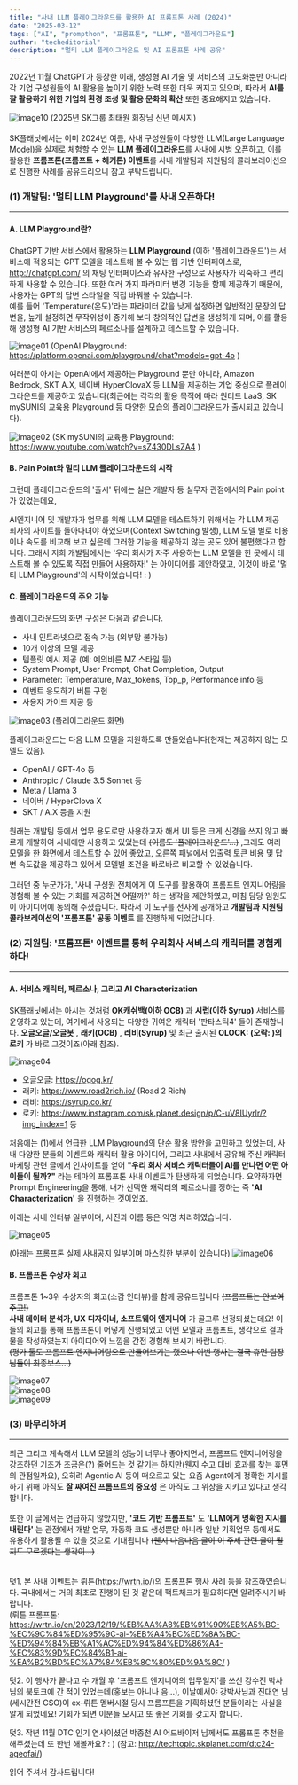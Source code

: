 ```yaml
---
title: "사내 LLM 플레이그라운드를 활용한 AI 프롬프톤 사례 (2024)"
date: "2025-03-12"
tags: ["AI", "prompthon", "프롬프톤", "LLM", "플레이그라운드"]
author: "techeditorial"
description: "멀티 LLM 플레이그라운드 및 AI 프롬프톤 사례 공유" 
---
```


2022년 11월 ChatGPT가 등장한 이래, 생성형 AI 기술 및 서비스의 고도화뿐만 아니라 각 기업 구성원들의 AI 활용을 높이기 위한 노력 또한 더욱 커지고 있으며, 따라서 **AI를 잘 활용하기 위한 기업의 환경 조성 및 활용 문화의 확산** 또한 중요해지고 있습니다. <br/>

![image10](./image10.png)
(2025년 SK그룹 최태원 회장님 신년 메시지)
</br></br>
SK플래닛에서는 이미 2024년 여름, 사내 구성원들이 다양한 LLM(Large Language Model)을 실제로 체험할 수 있는 **LLM 플레이그라운드**를 사내에 시범 오픈하고,
이를 활용한 **프롬프톤(프롬프트 + 해커톤) 이벤트**를 사내 개발팀과 지원팀의 콜라보레이션으로 진행한 사례를 공유드리오니 참고 부탁드립니다. 
</br>

### (1) 개발팀: '멀티 LLM Playground'를 사내 오픈하다!
---

#### A. LLM Playground란?  

ChatGPT 기반 서비스에서 활용하는 **LLM Playground** (이하 '플레이그라운드')는 서비스에 적용되는 GPT 모델을 테스트해 볼 수 있는 웹 기반 인터페이스로, http://chatgpt.com/ 의 채팅 인터페이스와 유사한 구성으로 사용자가 익숙하고 편리하게 사용할 수 있습니다. 또한 여러 가지 파라미터 변경 기능을 함께 제공하기 때문에, 사용자는 GPT의 답변 스타일을 직접 바꿔볼 수 있습니다.
</br>
예를 들어 'Temperature(온도)'라는 파라미터 값을 낮게 설정하면 일반적인 문장의 답변을, 높게 설정하면 무작위성이 증가해 보다 창의적인 답변을 생성하게 되며, 이를 활용해 생성형 AI 기반 서비스의 페르소나를 설계하고 테스트할 수 있습니다.

![image01](./image01.png)
(OpenAI Playground: https://platform.openai.com/playground/chat?models=gpt-4o )


여러분이 아시는 OpenAI에서 제공하는 Playground 뿐만 아니라, Amazon Bedrock, SKT A.X, 네이버 HyperClovaX 등 LLM을 제공하는 기업 중심으로 플레이그라운드를 제공하고 있습니다(최근에는 각각의 활용 목적에 따라 원티드 LaaS, SK mySUNI의 교육용 Playground 등 다양한 모습의 플레이그라운드가 출시되고 있습니다).

![image02](./image02.png)
(SK mySUNI의 교육용 Playground: https://www.youtube.com/watch?v=sZ430DLsZA4 )

#### B. Pain Point와 멀티 LLM 플레이그라운드의 시작

그런데 플레이그라운드의 '출시' 뒤에는 실은 개발자 등 실무자 관점에서의 Pain point가 있었는데요,

AI엔지니어 및 개발자가 업무를 위해 LLM 모델을 테스트하기 위해서는 각 LLM 제공 회사의 사이트를 돌아다녀야 하였으며(Context Switching 발생), LLM 모델 별로 비용이나 속도를 비교해 보고 싶은데 그러한 기능을 제공하지 않는 곳도 있어 불편했다고 합니다. 그래서 저희 개발팀에서는 '우리 회사가 자주 사용하는 LLM 모델을 한 곳에서 테스트해 볼 수 있도록 직접 만들어 사용하자!' 는 아이디어를 제안하였고, 이것이 바로 '멀티 LLM Playground'의 시작이었습니다! : )

#### C. 플레이그라운드의 주요 기능

플레이그라운드의 화면 구성은 다음과 같습니다.

* 사내 인트라넷으로 접속 가능 (외부망 불가능)
* 10개 이상의 모델 제공
* 템플릿 예시 제공 (예: 예의바른 MZ 스타일 등)
* System Prompt, User Prompt, Chat Completion, Output
* Parameter: Temperature, Max_tokens, Top_p, Performance info 등
* 이벤트 응모하기 버튼 구현
* 사용자 가이드 제공 등

![image03](./image03.png)
(플레이그라운드 화면)

플레이그라운드는 다음 LLM 모델을 지원하도록 만들었습니다(현재는 제공하지 않는 모델도 있음).

* OpenAI / GPT-4o 등
* Anthropic / Claude 3.5 Sonnet 등
* Meta / Llama 3
* 네이버 / HyperClova X
* SKT / A.X 등을 지원

원래는 개발팀 등에서 업무 용도로만 사용하고자 해서 UI 등은 크게 신경을 쓰지 않고 빠르게 개발하여 사내에만 사용하고 있었는데 ~~(이름도 '플레이그라운드'...)~~ ,그래도 여러 모델을 한 화면에서 테스트할 수 있어 좋았고, 오른쪽 패널에서 입출력 토큰 비용 및 답변 속도값을 제공하고 있어서 모델별 조건을 바로바로 비교할 수 있었습니다. 
</br>
</br>
그러던 중 누군가가, '사내 구성원 전체에게 이 도구를 활용하여 프롬프트 엔지니어링을 경험해 볼 수 있는 기회를 제공하면 어떨까?' 하는 생각을 제안하였고, 마침 담당 임원도 이 아이디어에 동의해 주셨습니다. 따라서 이 도구를 전사에 공개하고 **개발팀과 지원팀 콜라보레이션의 '프롬프톤' 공동 이벤트** 를 진행하게 되었답니다. 

### (2) 지원팀: '프롬프톤' 이벤트를 통해 우리회사 서비스의 캐릭터를 경험케 하다! 
---
#### A. 서비스 캐릭터, 페르소나, 그리고 AI Characterization
SK플래닛에서는 아시는 것처럼 **OK캐쉬백(이하 OCB)** 과 **시럽(이하 Syrup)** 서비스를 운영하고 있는데, 여기에서 사용되는 다양한 귀여운 캐릭터 '판타스틱4' 들이 존재합니다. **오글오글/오글봇** , **래키(OCB)** , **러비(Syrup)** 및 최근 출시된 **OLOCK: (오락: )의 로키** 가 바로 그것이죠(아래 참조).

![image04](./image04.png)

* 오글오글: https://ogog.kr/
* 래키: https://www.road2rich.io/ (Road 2 Rich)
* 러비: https://syrup.co.kr/
* 로키: https://www.instagram.com/sk.planet.design/p/C-uV8IUyrlr/?img_index=1 등

처음에는 (1)에서 언급한 LLM Playground의 단순 활용 방안을 고민하고 있었는데, 사내 다양한 분들의 이벤트와 캐릭터 활용 아이디어, 그리고 사내에서 공유해 주신 캐릭터 마케팅 관련 글에서 인사이트를 얻어 **"우리 회사 서비스 캐릭터들이 AI를 만나면 어떤 아이들이 될까?"** 라는 테마의 프롬프톤 사내 이벤트가 탄생하게 되었습니다. 요약하자면 Prompt Engineering을 통해, 내가 선택한 캐릭터의 페르소나를 정하는 즉 **'AI Characterization'** 을 진행하는 것이었죠. 

아래는 사내 인터뷰 일부이며, 사진과 이름 등은 익명 처리하였습니다. 

![image05](./image05.png)

(아래는 프롬프톤 실제 사내공지 일부이며 마스킹한 부분이 있습니다)
![image06](./image06.png)

#### B. 프롬프톤 수상자 회고

프롬프톤 1~3위 수상자의 회고(소감 인터뷰)를 함께 공유드립니다 ~~(프롬프트는 안보여주고!)~~
</br>
**사내 데이터 분석가, UX 디자이너, 소프트웨어 엔지니어** 가 골고루 선정되셨는데요! 
이들의 회고를 통해 프롬프톤이 어떻게 진행되었고 어떤 모델과 프롬프트, 생각으로 결과물을 작성하였는지 아이디어와 느낌을 간접 경험해 보시기 바랍니다. 
</br>
~~(평가 툴도 프롬프트 엔지니어링으로 만들어보기는 했으나 이번 행사는 결국 휴먼 팀장님들이 최종보스...)~~

![image07](./image07.png)
</br>
![image08](./image08.png)
</br>
![image09](./image09.png)


### (3) 마무리하며
---
최근 그리고 계속해서 LLM 모델의 성능이 너무나 좋아지면서, 프롬프트 엔지니어링을 강조하던 기조가 조금은(?) 줄어드는 것 같기는 하지만(웬지 수고 대비 효과를 찾는 휴먼의 관점일까요), 오히려 Agentic AI 등이 떠오르고 있는 요즘 Agent에게 정확한 지시를 하기 위해 아직도 **잘 짜여진 프롬프트의 중요성** 은 아직도 그 위상을 지키고 있다고 생각합니다. 
</br></br>
또한 이 글에서는 언급하지 않았지만, **'코드 기반 프롬프트'** 도 **'LLM에게 명확한 지시를 내린다'** 는 관점에서 개발 업무, 자동화 코드 생성뿐만 아니라 일반 기획업무 등에서도 유용하게 활용될 수 있을 것으로 기대됩니다 ~~(웬지 다음다음 글이 이 주제 관련 글이 될지도 모르겠다는 생각이...)~~ . 
</br></br></br>
덧1. 본 사내 이벤트는 뤼튼(https://wrtn.io/)의 프롬프톤 행사 사례 등을 참조하였습니다. 국내에서는 거의 최초로 진행이 된 것 같은데 팩트체크가 필요하다면 알려주시기 바랍니다. 
</br>
(뤼튼 프롬프톤: https://wrtn.io/en/2023/12/19/%EB%AA%A8%EB%91%90%EB%A5%BC-%EC%9C%84%ED%95%9C-ai-%EB%A4%BC%ED%8A%BC-%ED%94%84%EB%A1%AC%ED%94%84%ED%86%A4-%EC%83%9D%EC%84%B1-ai-%EA%B2%BD%EC%A7%84%EB%8C%80%ED%9A%8C/ )

덧2. 이 행사가 끝나고 수 개월 후 '프롬프트 엔지니어의 업무일지'를 쓰신 강수진 박사님의 북토크에 간 적이 있었는데(홍보는 아니나 음...), 이날에서야 강박사님과 진대연 님(세시간전 CSO)이 ex-뤼튼 멤버시절 당시 프롬프톤을 기획하셨던 분들이라는 사실을 알게 되었네요! 기회가 되면 이분들 모시고 또 좋은 기회를 갖고자 합니다. 

덧3. 작년 11월 DTC 인기 연사이셨던 박종천 AI 어드바이저 님께서도 프롬프톤 추천을 해주셨는데 또 한번 해볼까요? : ) 
(참고: http://techtopic.skplanet.com/dtc24-ageofai/)

읽어 주셔서 감사드립니다! 
